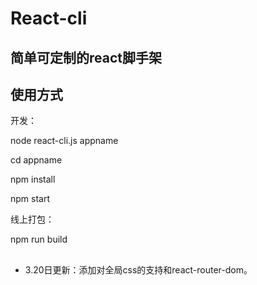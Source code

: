 # React-cli
## 简单可定制的react脚手架
## 使用方式
开发：

node react-cli.js appname

cd appname

npm install

npm start

线上打包：

npm run build

## 
- 3.20日更新：添加对全局css的支持和react-router-dom。